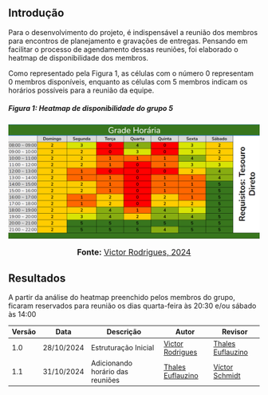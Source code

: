 ## Introdução

Para o desenvolvimento do projeto, é indispensável a reunião dos membros para encontros de planejamento e gravações de entregas. Pensando em facilitar o processo de agendamento dessas reuniões, foi elaborado o heatmap de disponibilidade dos membros.

Como representado pela Figura 1, as células com o número 0 representam 0 membros disponíveis, enquanto as células com 5 membros indicam os horários possíveis para a reunião da equipe.

##### Figura 1: Heatmap de disponibilidade do grupo 5

![heatmap](../assets/heatmap.png)

<div>
<font size="3"><p style="text-align: center"><b>Fonte:</b> <a href="https://www.github.com/juliatakaki">Victor Rodrigues, 2024</a></font></p>
</div>


## Resultados

A partir da análise do heatmap preenchido pelos membros do grupo, ficaram reservados para reunião os dias quarta-feira às 20:30 e/ou sábado às 14:00

| Versão | Data | Descrição | Autor | Revisor |
| ------ | ---------- | --------- | --------- | --------------------- |
| 1.0 | 28/10/2024 | Estruturação Inicial | [Victor Rodrigues](https://github.com/ViictorHugoo)| [Thales Euflauzino](https://github.com/thaleseuflauzino) |
| 1.1 | 31/10/2024 | Adicionando horário das reuniões | [Thales Euflauzino](https://github.com/thaleseuflauzino) |  [Víctor Schmidt](https://github.com/moonshinerd)  |